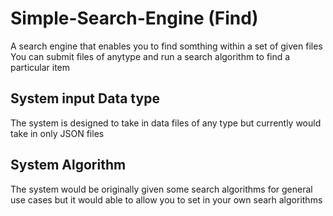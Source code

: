 # Simple-Search-Engine (Find)

A search engine that enables you to find somthing within a set of given files
You can submit files of anytype and run a search algorithm to find a particular item

## System input Data type

The system is designed to take in data files of any type but currently would take in only JSON files

## System Algorithm

The system would be originally given some search algorithms for general use cases but it would able to allow you to set in your own searh algorithms
